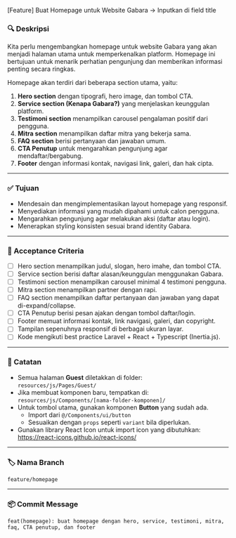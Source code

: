 [Feature] Buat Homepage untuk Website Gabara -> Inputkan di field title

### 🔍 Deskripsi

Kita perlu mengembangkan homepage untuk website Gabara yang akan menjadi halaman utama untuk memperkenalkan platform. Homepage ini bertujuan untuk menarik perhatian pengunjung dan memberikan informasi penting secara ringkas.

Homepage akan terdiri dari beberapa section utama, yaitu:

1. **Hero section** dengan tipografi, hero image, dan tombol CTA.
2. **Service section (Kenapa Gabara?)** yang menjelaskan keunggulan platform.
3. **Testimoni section** menampilkan carousel pengalaman positif dari pengguna.
4. **Mitra section** menampilkan daftar mitra yang bekerja sama.
5. **FAQ section** berisi pertanyaan dan jawaban umum.
6. **CTA Penutup** untuk mengarahkan pengunjung agar mendaftar/bergabung.
7. **Footer** dengan informasi kontak, navigasi link, galeri, dan hak cipta.

---

### ✅ Tujuan

- Mendesain dan mengimplementasikan layout homepage yang responsif.
- Menyediakan informasi yang mudah dipahami untuk calon pengguna.
- Mengarahkan pengunjung agar melakukan aksi (daftar atau login).
- Menerapkan styling konsisten sesuai brand identity Gabara.

---

### 📍 Acceptance Criteria

- [ ] Hero section menampilkan judul, slogan, hero imahe, dan tombol CTA.
- [ ] Service section berisi daftar alasan/keunggulan menggunakan Gabara.
- [ ] Testimoni section menampilkan carousel minimal 4 testimoni pengguna.
- [ ] Mitra section menampilkan partner dengan rapi.
- [ ] FAQ section menampilkan daftar pertanyaan dan jawaban yang dapat di-expand/collapse.
- [ ] CTA Penutup berisi pesan ajakan dengan tombol daftar/login.
- [ ] Footer memuat informasi kontak, link navigasi, galeri, dan copyright.
- [ ] Tampilan sepenuhnya responsif di berbagai ukuran layar.
- [ ] Kode mengikuti best practice Laravel + React + Typescript (Inertia.js).

---

### 💬 Catatan

- Semua halaman **Guest** diletakkan di folder:  
  `resources/js/Pages/Guest/`
- Jika membuat komponen baru, tempatkan di:  
  `resources/js/Components/[nama-folder-komponen]/`
- Untuk tombol utama, gunakan komponen **Button** yang sudah ada.  
  - Import dari `@/Components/ui/button`  
  - Sesuaikan dengan `props` seperti `variant` bila diperlukan.
- Gunakan library React Icon untuk import icon yang dibutuhkan: https://react-icons.github.io/react-icons/

---

### 🏷 Nama Branch

`feature/homepage`

---

### 📦 Commit Message

`feat(homepage): buat homepage dengan hero, service, testimoni, mitra, faq, CTA penutup, dan footer`
